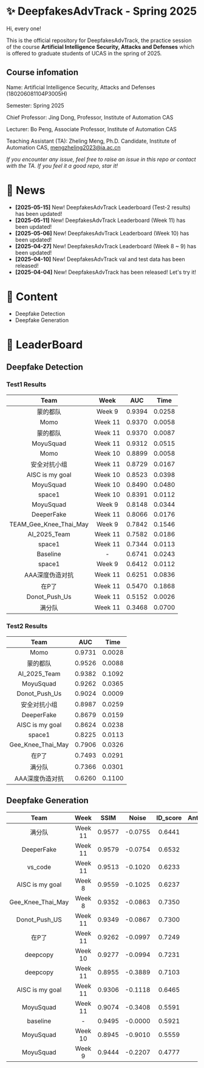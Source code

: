 # ✨ DeepfakesAdvTrack - Spring 2025
Hi, every one! 

This is the official repository for DeepfakesAdvTrack, the practice session of the course **Artificial Intelligence Security, Attacks and Defenses** which is offered to graduate students of UCAS in the spring of 2025.

## Course infomation

Name: Artificial Intelligence Security, Attacks and Defenses (180206081104P3005H)

Semester: Spring 2025

Chief Professor: Jing Dong, Professor, Institute of Automation CAS

Lecturer: Bo Peng, Associate Professor, Institute of Automation CAS

Teaching Assistant (TA): Zheling Meng, Ph.D. Candidate, Institute of Automation CAS, mengzheling2023@ia.ac.cn

*If you encounter any issue, feel free to raise an issue in this repo or contact with the TA.*
*If you feel it a good repo, star it!*

# 📣 News
- **[2025-05-15]** New! DeepfakesAdvTrack Leaderboard (Test-2 results) has been updated!
- **[2025-05-11]** New! DeepfakesAdvTrack Leaderboard (Week 11) has been updated!
- **[2025-05-06]** New! DeepfakesAdvTrack Leaderboard (Week 10) has been updated!
- **[2025-04-27]** New! DeepfakesAdvTrack Leaderboard (Week 8 ~ 9) has been updated!
- **[2025-04-10]** New! DeepfakesAdvTrack val and test data has been released!
- **[2025-04-04]** New! DeepfakesAdvTrack has been released! Let's try it! 


# 📜 Content
- Deepfake Detection
- Deepfake Generation


# 🥇 LeaderBoard
## Deepfake Detection
### Test1 Results
|Team | Week | AUC | Time |
|:-----:|:----:|:----:|:------:|
|蒙的都队| Week 9 |0.9394|0.0258|
|Momo|Week 11|0.9370|0.0058|
|蒙的都队|Week 11|0.9370|0.0087|
|MoyuSquad|Week 11|0.9312|0.0515|
|Momo| Week 10 |0.8899|0.0058|
|安全对抗小组|Week 11|0.8729|0.0167|
|AISC is my goal| Week 10 |0.8523|0.0398|
|MoyuSquad| Week 10 |0.8490|0.0480|
|space1|Week 10 |0.8391|0.0112|
|MoyuSquad| Week 9|0.8148|0.0344|
|DeeperFake|Week 11|0.8066|0.0176|
|TEAM_Gee_Knee_Thai_May| Week 9|0.7842|0.1546|
|AI_2025_Team|Week 11|0.7582|0.0186|
|space1|Week 11|0.7344|0.0113|
|Baseline| - |0.6741|0.0243|
|space1| Week 9|0.6412|0.0112|
|AAA深度伪造对抗|Week 11|0.6251|0.0836|
|在P了|Week 11|0.5470|0.1868|
|Donot_Push_Us|Week 11|0.5152|0.0026|
|满分队|Week 11|0.3468|0.0700|

### Test2 Results
|Team | AUC | Time |
|:-----:|:----:|:----:|
|Momo|0.9731 |0.0028 |
|蒙的都队|0.9526 |0.0088 |
|AI_2025_Team|0.9382 |0.1092 |
|MoyuSquad|0.9262 |0.0365 |
|Donot_Push_Us|0.9024 |0.0009 |
|安全对抗小组|0.8987 |0.0259 |
|DeeperFake|0.8679 |0.0159 |
|AISC is my goal|0.8624 |0.0238 |
|space1|0.8225 |0.0113 |
|Gee_Knee_Thai_May|0.7906 |0.0326 |
|在P了|0.7493 |0.0291 |
|满分队|0.7366 |0.0301 |
|AAA深度伪造对抗|0.6260 |0.1100 |





## Deepfake Generation
|Team | Week | SSIM | Noise | ID_score | AntiDet_score | Overall_score |
|:-----:|:----:|:----:|:------:|:----:|:------:|:----:|
|满分队|Week 11|0.9577|-0.0755|0.6441|0.7031|2.2293|
|DeeperFake|Week 11|0.9579|-0.0754|0.6532|0.6727|2.2083|
|vs_code|Week 11|0.9513|-0.1020|0.6233|0.7243|2.1969|
|AISC is my goal| Week 8 |0.9559|-0.1025|0.6237|0.7184|2.1955|
|Gee_Knee_Thai_May| Week 8|0.9352|-0.0863|0.7350|0.6043|2.1881|
|Donot_Push_US|Week 11 | 0.9349|-0.0867|0.7300|0.5962|2.1744|
|在P了|Week 11|0.9262|-0.0997|0.7249|0.6152|2.1667|
|deepcopy|Week 10|0.9277|-0.0994|0.7231|0.5553|2.1067|
|deepcopy|Week 11 | 0.8955|-0.3889|0.7103|0.5620|1.7790|
|AISC is my goal|Week 11|0.9306|-0.1118|0.6465|0.2269|1.6923|
|MoyuSquad|Week 11 |0.9074|-0.3408|0.5591|0.5422|1.6678|
|baseline| - |0.9495|-0.0000|0.5921|0.0250|1.5666|
|MoyuSquad| Week 10 |0.8945|-0.9010|0.5559|0.9845|1.5339|
|MoyuSquad| Week 9 |0.9444|-0.2207|0.4777|0.1604|1.3618|




